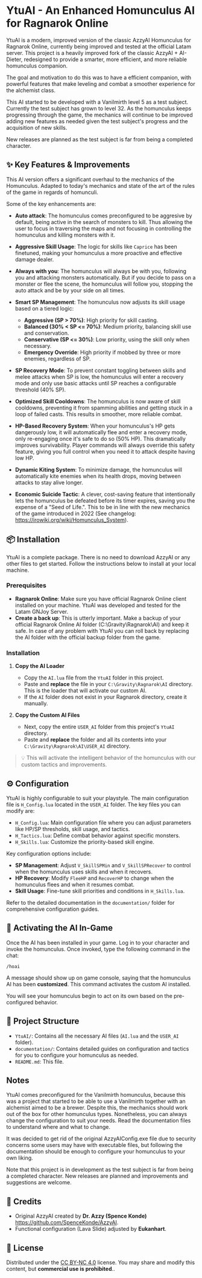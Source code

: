 # YtuAI - An Enhanced Homunculus AI for Ragnarok Online

YtuAI is a modern, improved version of the classic AzzyAI Homunculus for Ragnarok Online, currently being improved and tested at the official Latam server. This project is a heavily improved fork of the classic AzzyAI + AI-Dieter, redesigned to provide a smarter, more efficient, and more reliable homunculus companion.

The goal and motivation to do this was to have a efficient companion, with powerful features that make leveling and combat a smoother experience for the alchemist class.

This AI started to be developed with a Vanilmirth level 5 as a test subject. Currently the test subject has grown to level 32. As the homunculus keeps progressing through the game, the mechanics will continue to be improved adding new features as needed given the test subject's progress and the acquisition of new skills. 

New releases are planned as the test subject is far from being a completed character.

## ✨ Key Features & Improvements

This AI version offers a significant overhaul to the mechanics of the Homunculus. Adapted to today's mechanics and state of the art of the rules of the game in regards of homunculi. 

Some of the key enhancements are:

-   **Auto attack**: The homunculus comes preconfigured to be aggresive by default, being active in the search of monsters to kill. Thus allowing the user to focus in traversing the maps and not focusing in controlling the homunculus and killing monsters with it.

-   **Aggressive Skill Usage**: The logic for skills like `Caprice` has been finetuned, making your homunculus a more proactive and effective damage dealer.

-   **Always with you**: The homunculus will always be with you, following you and attacking monsters automatically. But if you decide to pass on a monster or flee the scene, the homunculus will follow you, stopping the auto attack and be by your side on all times.

-   **Smart SP Management**: The homunculus now adjusts its skill usage based on a tiered logic:
    - **Aggressive (SP > 70%)**: High priority for skill casting.
    - **Balanced (30% < SP <= 70%)**: Medium priority, balancing skill use and conservation.
    - **Conservative (SP <= 30%)**: Low priority, using the skill only when necessary.
    - **Emergency Override**: High priority if mobbed by three or more enemies, regardless of SP.

-   **SP Recovery Mode**: To prevent constant toggling between skills and melee attacks when SP is low, the homunculus will enter a recovery mode and only use basic attacks until SP reaches a configurable threshold (40% SP).

-   **Optimized Skill Cooldowns**: The homunculus is now aware of skill cooldowns, preventing it from spamming abilities and getting stuck in a loop of failed casts. This results in smoother, more reliable combat.

-   **HP-Based Recovery System**: When your homunculus's HP gets dangerously low, it will automatically flee and enter a recovery mode, only re-engaging once it's safe to do so (50% HP). This dramatically improves survivability. Player commands will always override this safety feature, giving you full control when you need it to attack despite having low HP.

-   **Dynamic Kiting System**: To minimize damage, the homunculus will automatically kite enemies when its health drops, moving between attacks to stay alive longer.

-   **Economic Suicide Tactic**: A clever, cost-saving feature that intentionally lets the homunculus be defeated before its timer expires, saving you the expense of a "Seed of Life.". This to be in line with the new mechanics of the game introduced in 2022 (See changelog: https://irowiki.org/wiki/Homunculus_System).

## 📦 Installation

YtuAI is a complete package. There is no need to download AzzyAI or any other files to get started. Follow the instructions below to install at your local machine.

### Prerequisites

-   **Ragnarok Online**: Make sure you have official Ragnarok Online client installed on your machine. YtuAI was developed and tested for the Latam GNJoy Server.
-   **Create a back up**: This is utterly important. Make a backup of your official Ragnarok Online AI folder (C:\Gravity\Ragnarok\AI) and keep it safe. In case of any problem with YtuAI you can roll back by replacing the AI folder with the official backup folder from the game.

### Installation

1.  **Copy the AI Loader**
    -   Copy the `AI.lua` file from the `YtuAI` folder in this project.
    -   Paste and **replace** the file in your `C:\Gravity\Ragnarok\AI` directory. This is the loader that will activate our custom AI.
    -   If the `AI` folder does not exist in your Ragnarok directory, create it manually.

2.  **Copy the Custom AI Files**
    -   Next, copy the entire `USER_AI` folder from this project's `YtuAI` directory.
    -   Paste and **replace** the folder and all its contents into your `C:\Gravity\Ragnarok\AI\USER_AI` directory.

> 💡 This will activate the intelligent behavior of the homunculus with our custom tactics and improvements.

## ⚙️ Configuration

YtuAI is highly configurable to suit your playstyle. The main configuration file is `H_Config.lua` located in the `USER_AI` folder. The key files you can modify are:

- `H_Config.lua`: Main configuration file where you can adjust parameters like HP/SP thresholds, skill usage, and tactics.
- `H_Tactics.lua`: Define combat behavior against specific monsters.
- `H_Skills.lua`: Customize the priority-based skill engine.

Key configuration options include:

- **SP Management**: Adjust `V_SkillSPMin` and `V_SkillSPRecover` to control when the homunculus uses skills and when it recovers.
- **HP Recovery**: Modify `FleeHP` and `RecoverHP` to change when the homunculus flees and when it resumes combat.
- **Skill Usage**: Fine-tune skill priorities and conditions in `H_Skills.lua`.

Refer to the detailed documentation in the `documentation/` folder for comprehensive configuration guides.

## 🧪 Activating the AI In-Game

Once the AI has been installed in your game. Log in to your character and invoke the homunculus. Once invoked, type the following command in the chat:

```
/hoai
```

A message should show up on game console, saying that the homunculus AI has been **customized**. This command activates the custom AI installed. 

You will see your homunculus begin to act on its own based on the pre-configured behavior.

## 📁 Project Structure

-   `YtuAI/`: Contains all the necessary AI files (`AI.lua` and the `USER_AI` folder).
-   `documentation/`: Contains detailed guides on configuration and tactics for you to configure your homunculus as needed.
-   `README.md`: This file.

## Notes

YtuAI comes preconfigured for the Vanilmirth homunculus, because this was a project that started to be able to use a Vanilmirth together with an alchemist aimed to be a brewer. Despite this, the mechanics should work out of the box for other homunculus types. Nonetheless, you can always change the configuration to suit your needs. Read the documentation files to understand where and what to change.

It was decided to get rid of the original AzzyAIConfig.exe file due to security concerns some users may have with executable files, but following the documentation should be enough to configure your homunculus to your own liking.

Note that this project is in development as the test subject is far from being a completed character. New releases are planned and improvements and suggestions are welcome.

## 🤝 Credits

-   Original AzzyAI created by **Dr. Azzy (Spence Konde)** https://github.com/SpenceKonde/AzzyAI.
-   Functional configuration (Lava Slide) adjusted by **Eukanhart**.

## 📜 License

Distributed under the [CC BY-NC 4.0](https://creativecommons.org/licenses/by-nc/4.0/) license. You may share and modify this content, but **commercial use is prohibited**..
